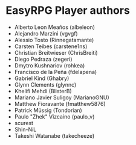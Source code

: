 EasyRPG Player authors
======================

* Alberto Leon Meaños (albeleon)
* Alejandro Marzini (vgvgf)
* Alessio Tosto (Rinnegatamante)
* Carsten Teibes (carstene1ns)
* Christian Breitwieser (ChrisBreiti)
* Diego Pedraza (zegeri)
* Dmytro Kushnariov (rohkea)
* Francisco de la Peña (fdelapena)
* Gabriel Kind (Ghabry)
* Glynn Clements (glynnc)
* Khelifi Mehdi (BlisterB)
* Mariano Javier Suligoy (MarianoGNU)
* Matthew Fioravante (fmatthew5876)
* Patrick Müssig (Tondorian)
* Paulo "Zhek" Vizcaino (paulo_v)
* scurest
* Shin-NiL
* Takeshi Watanabe (takecheeze)
